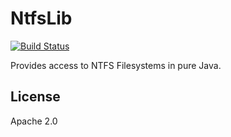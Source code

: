# NtfsLib

[![Build Status](https://travis-ci.org/alphaDev-net/NtfsLib.svg?branch=master)](https://travis-ci.org/alphaDev-net/NtfsLib)

Provides access to NTFS Filesystems in pure Java.

## License
Apache 2.0
